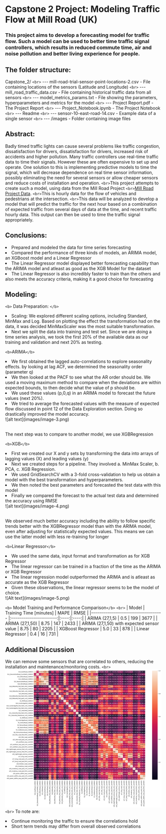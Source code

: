 # Capstone 2 Project: Modeling Traffic Flow at Mill Road (UK)

### This project aims to develop a forecasting model for traffic flow. Such a model can be used to better time traffic signal controllers, which results in reduced commute time, air and noise pollution and better living experience for people.

## The folder structure:

Capstone_2/
    `<br>` --- mill-road-trial-sensor-point-locations-2.csv - File containing locations of the sensors (Latitude and Longitude)
    `<br>` --- mill_road_traffic_data.csv - File containing historical traffic data from all sensors
    `<br>` --- model_metrics_params.txt - File showing the parameters, hyperparameters and metrics for the model
    `<br>` --- Project Report.pdf - The Project Report
    `<br>` --- Project_Notebook.ipynb - The Project Notebook
    `<br>` --- Readme
    `<br>` --- sensor-10-east-road-14.csv - Example data of a single sensor
    `<br>` --- /images - Folder containing image files

## Abstract:

Badly timed traffic lights can cause several problems like traffic congestion, dissatisfaction for drivers, dissatisfaction for drivers, increased risk of accidents and higher pollution. Many traffic controllers use real-time traffic data to time their signals. However these are often expensive to set up and operate.
One solution to this is implementing predictive models to time the signal, which will decrease dependence on real time sensor information, possibly eliminating the need for several sensors or allow cheaper sensors and reduce costs of installation and operation.
`<br>`This project attempts to create such a model, using data from the Mill Road Project
`<br>`[Mill Road Project Data](https://data.world/datagov-uk/d3a76dbd-9936-4375-9ba6-e2974fafc943/workspace/project-summary?agentid=datagov-uk&datasetid=d3a76dbd-9936-4375-9ba6-e2974fafc943).
`<br>`This is hourly data for the flow of vehicles and pedestrians at the intersection.
`<br>`This data will be analyzed to develop a model that will predict the traffic for the next hour based on a combination of expected traffic from several days of data at the time, and recent traffic hourly data. This output can then be used to time the traffic signal appropriately.

## Conclusions:

<li> Prepared and modeled the data for time series forecasting
<li> Compared the performance of three kinds of models, an ARIMA model, an XGBoost model and a Linear Regressor
<li> The Linear Regressor model displayed better forecasting capability than the ARIMA model and atleast as good as the XGB Model for the dataset
<li> The Linear Regressor is also incredibly faster to train than the others and also meets the accuracy criteria, making it a good choice for forecasting

## Modeling:

`<b>` Data Preparation: `</b>`

<li> Scaling: We explored different scaling options, including Standard, MinMax and Log. Based on plotting the effect the transformation had on the data, it was decided MinMaxScaler was the most suitable transformation.
<li> Next we split the data into training and test set. Since we are doing a time series analysis, we took the first 20% of the available data as our training and validation and next 20% as testing.

`<b>`ARIMA`</b>`

<li> We first obtained the lagged auto-correlations to explore seasonality effects. by looking at lag ACF, we determined the seasonality order (parameter q)
<li> We then looked at the PACF to see what the AR order should be. We used a moving maximum method to compare when the deviations are within expected bounds, to then decide what the value of p should be.
<li> We used these values (p,0,q) in an ARIMA model to forecast the future values (next 20%).
<li> We tried to average the forecasted values with the measure of expected flow discussed in point 12 of the Data Exploration section. Doing so drastically improved the model accuracy.
<br>![alt text](images/image-3.png)
<p><br> The next step was to compare to another model, we use XGBRegression </br></p>

`<b>`XGB`</b>`

<li> First we created our X and y sets by transforming the data into arrays of lagging values (X) and leading values (y)
<li> Next we created steps for a pipeline. They involved a. MinMax Scaler, b. PCA, c. XGB Regression.
<li> We used GridSearchCV with a 3-fold cross-validation to help us obtain a model with the best transformation and hyperparameters.
<li> We then noted the best parameters and forecasted the test data with this model
<li> Finally we compared the forecast to the actual test data and determined the accuracy using RMSE 
<br>![alt text](images/image-4.png)
<p><br> We observed much better accuracy including the ability to follow specific trends better with the XGBRegressor model than with the ARIMA model, even after adjusting for statistically expected values. This means we can use the latter model with less re-training for longer</br></p>

`<b>`Linear Regressor`</b>`

<li> We used the same data, input format and transformation as for XGB Regressor
<li> The linear regressor can be trained in a fraction of the time as the ARIMA or XGB Regressor
<li> The linear regression model outperformed the ARIMA and is atleast as accurate as the XGB Regressor
<li> Given these observations, the linear regressor seems to be the model of choice. 
<br>![Alt text](images/image-5.png)

`<b>` Model Training and Performance Comparison`</b>`
`<br>`
| Model                                | Training Time [minutes] | MAPE | RMSE |
|------------------------------------  |:-----------------------:|:----:|:----:|
| ARIMA (27,1,5)                       | 0.5                     | 199  | 3677 |
| ARIMA (27,1,50)                      | 8.75                    | 147  | 2433 |
| ARIMA (27,1,50) with expected sensor value | 8.75            | 80   | 2205 |
| XGBoost Regressor                    | 5.0                     | 33   | 878  |
| Linear Regressor                     | 0.4                     | 16   | 731  |


## Additional Discussion

We can remove some sensors that are correlated to others, reducing the installation and maintenance/monitoring costs.
`<br>`![alt text](images/image-7.png)
`<br>` To note are:

<li> Continue monitoring the traffic to ensure the correlations hold
<li> Short term trends may differ from overall observed correlations
